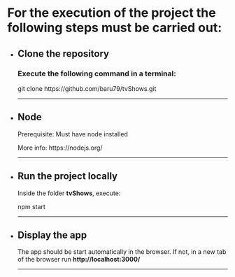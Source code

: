 <h1>For the execution of the project the following steps must be carried out:</h1>
<ul>
	<li>
		<h2>Clone the repository</h2>
		<h3>Execute the following command in a terminal:</h3>
		<p>git clone https://github.com/baru79/tvShows.git</p>
	</li>
	<hr>
	<li>
		<h2>Node</h2>
		<p>Prerequisite: Must have node installed</p>
		<p>More info: https://nodejs.org/</p>
	</li>
	<hr>
	<li>
		<h2>Run the project locally</h2>
		<p>Inside the folder <strong>tvShows</strong>, execute:</p>
		<p>npm start</p>
	</li>
	<hr>
	<li>
		<h2>Display the app</h2>
		<p>The app should be start automatically in the browser. If not, in a new tab of the browser run <strong>http://localhost:3000/</strong></p>
	</li>
	<hr>
</ul>
